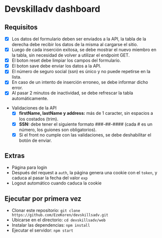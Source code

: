 # Devskilladv dashboard

## Requisitos

- [x] Los datos del formulario deben ser enviados a la API, la tabla de la derecha debe recibir los datos de la misma al cargarse el sitio.
- [x] Luego de cada inserción exitosa, se debe mostrar el nuevo miembro en la tabla, sin necesidad de volver a utilizar el endpoint GET.
- [x] El boton reset debe limpiar los campos del formulario.
- [x] El boton save debe enviar los datos a la API.
- [x] El número de seguro social (ssn) es único y no puede repetirse en la lista.
- [x] En caso de un intento de inserción erroneo, se debe informar dicho error.
- [x] Al pasar 2 minutos de inactividad, se debe refrescar la tabla automáticamente.
- Validaciones de la API
  - [x] **firstName, lastName y address:** más de 1 caracter, sin espacios a los costados (trim).
  - [x] **SSN:** debe tener el siguiente formato ###-##-#### (cada # es un número, los guiones son obligatorios).
  - [x] Si el front no cumple con las validaciones, se debe deshabilitar el botón de enviar.

## Extras

- Página para login
- Después del request a `auth`, la página genera una cookie con el `token`, y caduca al pasar la fecha del valor `exp`
- Logout automático cuando caduca la cookie

## Ejecutar por primera vez

- Clonar este repositorio: `git clone https://github.com/EzeKoren/devskillsadv.git`
- Ubicarse en el directorio: `cd devskillsadv/web`
- Instalar las dependencias: `npm install`
- Ejecutar el servidor: `npm start`
